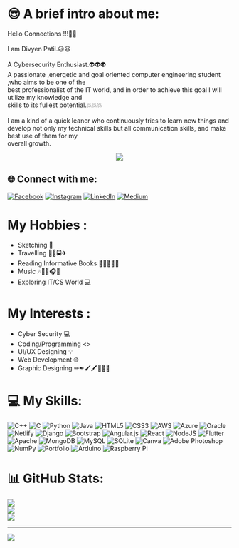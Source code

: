 # 😎 A brief intro about me:
Hello Connections !!!🌟🌟<br><br>I am Divyen Patil.😃😃<br><br>A Cybersecurity Enthusiast.👽👽👽<br>A passionate ,energetic and goal oriented computer engineering student ,who aims to be one of the<br>best professionalist of the IT world, and in order to achieve this goal I will utilize my knowledge and<br>skills to its fullest potential.💥💥💥<br><br>I am a kind of a quick leaner who continuously tries to learn new things and<br>develop not only my technical skills but all communication skills, and make best use of them for my<br>overall growth.


<p align="center">
<img src="https://readme-typing-svg.herokuapp.com?color=%230D60FF&width=800&size=40&center=true&vCenter=true&lines=Hello%2C+I+am+Durgesh;Welcome+to+my+github+profile">
</p>

## 🌐 Connect with me:
[![Facebook](https://img.shields.io/badge/Facebook-%231877F2.svg?logo=Facebook&logoColor=white)](https://facebook.com/Divyen) [![Instagram](https://img.shields.io/badge/Instagram-%23E4405F.svg?logo=Instagram&logoColor=white)](https://instagram.com/Divyen) [![LinkedIn](https://img.shields.io/badge/LinkedIn-%230077B5.svg?logo=linkedin&logoColor=white)](https://linkedin.com/in/divyen-patil) [![Medium](https://img.shields.io/badge/Medium-12100E?logo=medium&logoColor=white)](https://medium.com/@Divyenpatil) 

# My Hobbies :
- Sketching 🎨<br>
- Travelling 🚕🚗🚍✈<br>
- Reading Informative Books 📕📗📘📙📒<br>
- Music 🎶🎵🎼🎧💙<br>
- Exploring IT/CS World 💻<br>

# My Interests :
- Cyber Security 💻<br>
- Coding/Programming <><br>
- UI/UX Designing 💡<br>
- Web Development 🌐<br>
- Graphic Designing ✏✒🖌🖍📏📐📌<br>

# 💻 My Skills:
![C++](https://img.shields.io/badge/c++-%2300599C.svg?style=for-the-badge&logo=c%2B%2B&logoColor=white) ![C](https://img.shields.io/badge/c-%2300599C.svg?style=for-the-badge&logo=c&logoColor=white) ![Python](https://img.shields.io/badge/python-3670A0?style=for-the-badge&logo=python&logoColor=ffdd54) ![Java](https://img.shields.io/badge/java-%23ED8B00.svg?style=for-the-badge&logo=java&logoColor=white) ![HTML5](https://img.shields.io/badge/html5-%23E34F26.svg?style=for-the-badge&logo=html5&logoColor=white) ![CSS3](https://img.shields.io/badge/css3-%231572B6.svg?style=for-the-badge&logo=css3&logoColor=white) ![AWS](https://img.shields.io/badge/AWS-%23FF9900.svg?style=for-the-badge&logo=amazon-aws&logoColor=white) ![Azure](https://img.shields.io/badge/azure-%230072C6.svg?style=for-the-badge&logo=azure-devops&logoColor=white) ![Oracle](https://img.shields.io/badge/Oracle-F80000?style=for-the-badge&logo=oracle&logoColor=white) ![Netlify](https://img.shields.io/badge/netlify-%23000000.svg?style=for-the-badge&logo=netlify&logoColor=#00C7B7) ![Django](https://img.shields.io/badge/django-%23092E20.svg?style=for-the-badge&logo=django&logoColor=white) ![Bootstrap](https://img.shields.io/badge/bootstrap-%23563D7C.svg?style=for-the-badge&logo=bootstrap&logoColor=white) ![Angular.js](https://img.shields.io/badge/angular.js-%23E23237.svg?style=for-the-badge&logo=angularjs&logoColor=white) ![React](https://img.shields.io/badge/react-%2320232a.svg?style=for-the-badge&logo=react&logoColor=%2361DAFB) ![NodeJS](https://img.shields.io/badge/node.js-6DA55F?style=for-the-badge&logo=node.js&logoColor=white) ![Flutter](https://img.shields.io/badge/Flutter-%2302569B.svg?style=for-the-badge&logo=Flutter&logoColor=white) ![Apache](https://img.shields.io/badge/apache-%23D42029.svg?style=for-the-badge&logo=apache&logoColor=white) ![MongoDB](https://img.shields.io/badge/MongoDB-%234ea94b.svg?style=for-the-badge&logo=mongodb&logoColor=white) ![MySQL](https://img.shields.io/badge/mysql-%2300f.svg?style=for-the-badge&logo=mysql&logoColor=white) ![SQLite](https://img.shields.io/badge/sqlite-%2307405e.svg?style=for-the-badge&logo=sqlite&logoColor=white) ![Canva](https://img.shields.io/badge/Canva-%2300C4CC.svg?style=for-the-badge&logo=Canva&logoColor=white) ![Adobe Photoshop](https://img.shields.io/badge/adobephotoshop-%2331A8FF.svg?style=for-the-badge&logo=adobephotoshop&logoColor=white) ![NumPy](https://img.shields.io/badge/numpy-%23013243.svg?style=for-the-badge&logo=numpy&logoColor=white) ![Portfolio](https://img.shields.io/badge/Portfolio-%23000000.svg?style=for-the-badge&logo=firefox&logoColor=#FF7139) ![Arduino](https://img.shields.io/badge/-Arduino-00979D?style=for-the-badge&logo=Arduino&logoColor=white) ![Raspberry Pi](https://img.shields.io/badge/-RaspberryPi-C51A4A?style=for-the-badge&logo=Raspberry-Pi)
# 📊 GitHub Stats:
![](https://github-readme-stats.vercel.app/api?username=Divyen-Patil&theme=nightowl&hide_border=false&include_all_commits=true&count_private=true)<br/>
![](https://github-readme-streak-stats.herokuapp.com/?user=Divyen-Patil&theme=nightowl&hide_border=false)<br/>
![](https://github-readme-stats.vercel.app/api/top-langs/?username=Divyen-Patil&theme=nightowl&hide_border=false&include_all_commits=true&count_private=true&layout=compact)

---
[![](https://visitcount.itsvg.in/api?id=Divyen-Patil&icon=0&color=0)](https://visitcount.itsvg.in)
